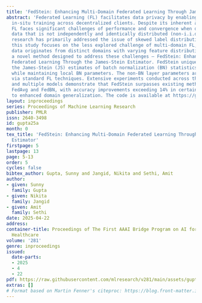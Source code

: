 ```yaml
---
title: 'FedStein: Enhancing Multi-Domain Federated Learning Through James-Stein Estimator'
abstract: 'Federated Learning (FL) facilitates data privacy by enabling collaborative
  in-situ training across decentralized clients. Despite its inherent advantages,
  FL faces significant challenges of performance and convergence when dealing with
  data that is not independently and identically distributed (non-i.i.d.). While previous
  research has primarily addressed the issue of skewed label distribution across clients,
  this study focuses on the less explored challenge of multi-domain FL, where client
  data originates from distinct domains with varying feature distributions. We introduce
  a novel method designed to address these challenges – FedStein: Enhancing Multi-Domain
  Federated Learning Through the James-Stein Estimator. FedStein uniquely shares only
  the James-Stein (JS) estimates of batch normalization (BN) statistics across clients,
  while maintaining local BN parameters. The non-BN layer parameters are exchanged
  via standard FL techniques. Extensive experiments conducted across three datasets
  and multiple models demonstrate that FedStein surpasses existing methods such as
  FedAvg and FedBN, with accuracy improvements exceeding 14% in certain domains leading
  to enhanced domain generalization. The code is available at https://github.com/sunnyinAI/FedStein'
layout: inproceedings
series: Proceedings of Machine Learning Research
publisher: PMLR
issn: 2640-3498
id: gupta25a
month: 0
tex_title: 'FedStein: Enhancing Multi-Domain Federated Learning Through James-Stein
  Estimator'
firstpage: 5
lastpage: 13
page: 5-13
order: 5
cycles: false
bibtex_author: Gupta, Sunny and Jangid, Nikita and Sethi, Amit
author:
- given: Sunny
  family: Gupta
- given: Nikita
  family: Jangid
- given: Amit
  family: Sethi
date: 2025-04-22
address:
container-title: Proceedings of The First AAAI Bridge Program on AI for Medicine and
  Healthcare
volume: '281'
genre: inproceedings
issued:
  date-parts:
  - 2025
  - 4
  - 22
pdf: https://raw.githubusercontent.com/mlresearch/v281/main/assets/gupta25a/gupta25a.pdf
extras: []
# Format based on Martin Fenner's citeproc: https://blog.front-matter.io/posts/citeproc-yaml-for-bibliographies/
---
```

